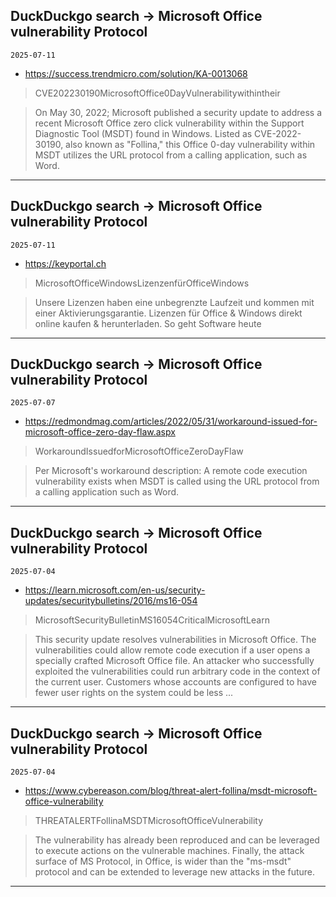 ## DuckDuckgo search -> Microsoft Office vulnerability Protocol
`2025-07-11`

* https://success.trendmicro.com/solution/KA-0013068

<blockquote>
 CVE202230190MicrosoftOffice0DayVulnerabilitywithintheir
</blockquote>
<blockquote>
On May 30, 2022; Microsoft published a security update to address a recent Microsoft Office zero click vulnerability within the Support Diagnostic Tool (MSDT) found in Windows. Listed as CVE-2022-30190, also known as &quot;Follina,&quot; this Office 0-day vulnerability within MSDT utilizes the URL protocol from a calling application, such as Word.
</blockquote>

---

## DuckDuckgo search -> Microsoft Office vulnerability Protocol
`2025-07-11`

* https://keyportal.ch

<blockquote>
 MicrosoftOfficeWindowsLizenzenfürOfficeWindows
</blockquote>
<blockquote>
Unsere Lizenzen haben eine unbegrenzte Laufzeit und kommen mit einer Aktivierungsgarantie. Lizenzen für Office &amp; Windows direkt online kaufen &amp; herunterladen. So geht Software heute
</blockquote>

---

## DuckDuckgo search -> Microsoft Office vulnerability Protocol
`2025-07-07`

* https://redmondmag.com/articles/2022/05/31/workaround-issued-for-microsoft-office-zero-day-flaw.aspx

<blockquote>
 WorkaroundIssuedforMicrosoftOfficeZeroDayFlaw
</blockquote>
<blockquote>
Per Microsoft's workaround description: A remote code execution vulnerability exists when MSDT is called using the URL protocol from a calling application such as Word.
</blockquote>

---

## DuckDuckgo search -> Microsoft Office vulnerability Protocol
`2025-07-04`

* https://learn.microsoft.com/en-us/security-updates/securitybulletins/2016/ms16-054

<blockquote>
 MicrosoftSecurityBulletinMS16054CriticalMicrosoftLearn
</blockquote>
<blockquote>
This security update resolves vulnerabilities in Microsoft Office. The vulnerabilities could allow remote code execution if a user opens a specially crafted Microsoft Office file. An attacker who successfully exploited the vulnerabilities could run arbitrary code in the context of the current user. Customers whose accounts are configured to have fewer user rights on the system could be less ...
</blockquote>

---

## DuckDuckgo search -> Microsoft Office vulnerability Protocol
`2025-07-04`

* https://www.cybereason.com/blog/threat-alert-follina/msdt-microsoft-office-vulnerability

<blockquote>
 THREATALERTFollinaMSDTMicrosoftOfficeVulnerability
</blockquote>
<blockquote>
The vulnerability has already been reproduced and can be leveraged to execute actions on the vulnerable machines. Finally, the attack surface of MS Protocol, in Office, is wider than the &quot;ms-msdt&quot; protocol and can be extended to leverage new attacks in the future.
</blockquote>

---


